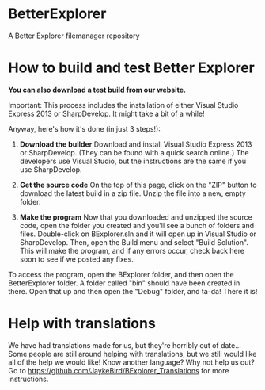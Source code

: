 BetterExplorer
==============

A Better Explorer filemanager repository


How to build and test Better Explorer
======================================
**You can also download a test build from our website.**

Important: This process includes the installation of either Visual Studio Express 2013 or SharpDevelop. It might take a bit of a while!

Anyway, here's how it's done (in just 3 steps!):

1. **Download the builder** Download and install Visual Studio Express 2013 or SharpDevelop. (They can be found with a quick search online.)
The developers use Visual Studio, but the instructions are the same if you use SharpDevelop.

2. **Get the source code**
On the top of this page, click on the "ZIP" button to download the latest build in a zip file. Unzip the file into a new, empty folder.

3. **Make the program**
Now that you downloaded and unzipped the source code, open the folder you created and you'll see a bunch of folders and files. Double-click on BExplorer.sln and it will open up in Visual Studio or SharpDevelop. Then, open the Build menu and select "Build Solution". This will make the program, and if any errors occur, check back here soon to see if we posted any fixes.

To access the program, open the BExplorer folder, and then open the BetterExplorer folder. A folder called "bin" should have been created in there. Open that up and then open the "Debug" folder, and ta-da! There it is!

Help with translations
======================

We have had translations made for us, but they're horribly out of date... Some people are still around helping with translations, but we still would like all of the help we would like! Know another language? Why not help us out? Go to https://github.com/JaykeBird/BExplorer_Translations for more instructions.
